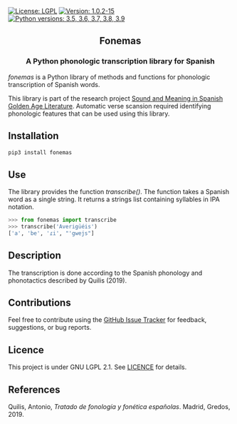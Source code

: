 [![License: LGPL](https://img.shields.io/github/license/fsanzl/fonemas)](https://opensource.org/licenses/LGPL-2.1)
[![Version: 1.0.2-15](https://img.shields.io/github/v/release/fsanzl/fonemas)](https://pypi.org/project/fonemas/)
[![Python versions: 3.5, 3.6, 3.7, 3.8, 3.9](https://img.shields.io/pypi/pyversions/fonemas)](https://pypi.org/project/fonemas/)


<h2 align="center">Fonemas</h2>
<h3 align="center">A Python phonologic transcription library for Spanish</h2>


*fonemas* is a Python library of methods and functions for phonologic transcription of Spanish words.

This library is part of the research project [Sound and Meaning in Spanish Golden Age Literature](https://soundandmeaning.univie.ac.at/). Automatic verse scansion required identifying phonologic features that can be used using this library.

## Installation

```bash
pip3 install fonemas
```

## Use

The library provides the function *transcribe()*. The function takes a Spanish word as a single string. It returns a strings list containing syllables in IPA notation.


```python
>>> from fonemas import transcribe
>>> transcribe('Averigüéis')
['a', 'be', 'ɾi', "'gwejs"]
```

## Description

The transcription is done according to the Spanish phonology and phonotactics described by Quilis (2019).


## Contributions

Feel free to contribute using the [GitHub Issue Tracker](https://github.com/fsanzl/fonemas/issues) for feedback, suggestions, or bug reports.


## Licence

This project is under GNU LGPL 2.1. See [LICENCE](https://github.com/fsanzl/fonemas/LICENCE) for details.

## References

Quilis, Antonio, *Tratado de fonología y fonética españolas*. Madrid, Gredos, 2019.
